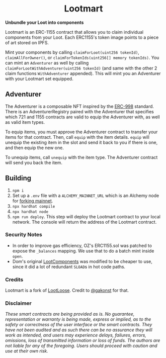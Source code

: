 # <h1 align="center"> Lootmart </h1>

**Unbundle your Loot into components**

Lootmart is an ERC-1155 contract that allows you to claim individual components from your Loot. Each ERC1155's token image points to a piece of art stored on IPFS.

Mint your components by calling `claimForLoot(uint256 tokenId)`, `claimAllForOwner()`, or `claimForTokenIds(uint256[] memory tokenIds)`. You can mint an `Adventurer` as well by calling `claimForLootWithAdventurer(uint256 tokenId)` (and same with the other 2 claim functions `WithAdventurer` appended). This will mint you an Adventurer with your Lootmart set equipped.

## Adventurer

The Adventurer is a composable NFT inspired by the [ERC-998](https://eips.ethereum.org/EIPS/eip-998) standard. There is an AdventurerRegistry paired with the Adventurer that specifies which 721 and 1155 contracts are valid to equip the Adventurer with, as well as valid item types.

To equip items, you must approve the Adventurer contract to transfer your items for that contract. Then, call `equip` with the item details. `equip` will unequip the existing item in the slot and send it back to you if there is one, and then equip the new one.

To unequip items, call `unequip` with the item type. The Adventurer contract will send you back the item.

## Building

1. `npm i`
2. Set up a `.env` file with a `ALCHEMY_MAINNET_URL` which is an Alchemy node for [forking mainnet](https://hardhat.org/hardhat-network/guides/mainnet-forking.html).
3. `npx hardhat compile`
4. `npx hardhat node`
5. `npm run deploy`. This step will deploy the Lootmart contract to your local network. The console will return the address of the Lootmart contract.

### Security Notes

* In order to improve gas efficiency, OZ's ERC1155.sol was patched to expose the `_balances`
mapping. We use that to do a batch mint inside `open`.
* Dom's original [LootComponents](https://twitter.com/dhof/status/1432403895008088064) was modified
to be cheaper to use, since it did a lot of redundant `SLOAD`s in hot code paths.

### Credits

Lootmart is a fork of [LootLoose](https://github.com/gakonst/lootloose). Credit to [@gakonst](https://twitter.com/gakonst) for that.

### Disclaimer

_These smart contracts are being provided as is. No guarantee, representation or warranty is being made, express or implied, as to the safety or correctness of the user interface or the smart contracts. They have not been audited and as such there can be no assurance they will work as intended, and users may experience delays, failures, errors, omissions, loss of transmitted information or loss of funds. The authors are not liable for any of the foregoing. Users should proceed with caution and use at their own risk._
